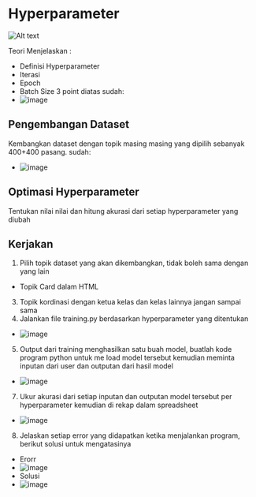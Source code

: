 # Hyperparameter

![Alt text](image.png)

Teori Menjelaskan :
* Definisi Hyperparameter
* Iterasi
* Epoch
* Batch Size
3 point diatas sudah:
* ![image](https://github.com/harisriyoni/kelas-AI/assets/127081929/496804ba-c3e2-4310-9c46-56ad96f96394)

## Pengembangan Dataset

Kembangkan dataset dengan topik masing masing yang dipilih sebanyak 400+400 pasang.
sudah:
* ![image](https://github.com/harisriyoni/kelas-AI/assets/127081929/9aa4195a-5c83-41fa-9cd1-426b89616c92)

## Optimasi Hyperparameter

Tentukan nilai nilai dan hitung akurasi dari setiap hyperparameter yang diubah


## Kerjakan

1. Pilih topik dataset yang akan dikembangkan, tidak boleh sama dengan yang lain
* Topik Card dalam HTML
3. Topik kordinasi dengan ketua kelas dan kelas lainnya jangan sampai sama
4. Jalankan file training.py berdasarkan hyperparameter yang ditentukan
* ![image](https://github.com/harisriyoni/kelas-AI/assets/127081929/2d9d37af-2874-4b46-b180-815d2a282a4f)

5. Output dari training menghasilkan satu buah model, buatlah kode program python untuk me load model tersebut kemudian meminta inputan dari user dan outputan dari hasil model
* ![image](https://github.com/harisriyoni/kelas-AI/assets/127081929/fa25e7be-8079-4653-9ebe-95af1d187f8e)

7. Ukur akurasi dari setiap inputan dan outputan model tersebut per hyperparameter kemudian di rekap dalam spreadsheet
* ![image](https://github.com/harisriyoni/kelas-AI/assets/127081929/9d04e33d-3faa-464b-8ba7-9de95b2312d0)


8. Jelaskan setiap error yang didapatkan ketika menjalankan program, berikut solusi untuk mengatasinya
* Erorr
* ![image](https://github.com/harisriyoni/kelas-AI/assets/127081929/6bd29b03-5959-4493-919b-c517cb5d86f6)
* Solusi
* ![image](https://github.com/harisriyoni/kelas-AI/assets/127081929/3cbb2b79-238a-43e4-b2da-e6fdddac27db)



